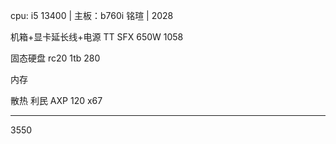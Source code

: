 cpu: i5 13400 |
主板：b760i 铭瑄 |  2028

机箱+显卡延长线+电源 TT SFX 650W 1058

固态硬盘 rc20 1tb 280

内存 

散热 利民 AXP 120 x67


----
3550

